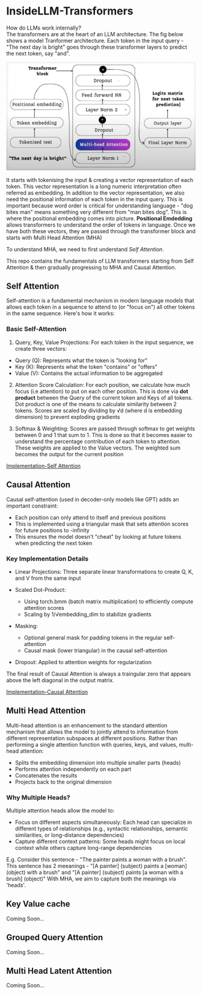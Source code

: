 # InsideLLM-Transformers
How do LLMs work internally? <br>
The transformers are at the heart of an LLM architecture. The fig below shows a model Tranformer architecture.
Each token in the input query - "The next day is bright" goes through these transformer layers to predict the next token, say "and".

![Alt Text](img/TransformerArchitecture.png)

It starts with tokenising the input & creating a vector representation of each token. This vector representation is a long numeric interpretation often referred as embedding. In addition to the vector representation, we also need the positional information of each token in the input query. This is important because word order is critical for understanding language - "dog bites man" means something very different from "man bites dog". This is where the positional embedding comes into picture. **Positional Emdedding** allows transformers to understand the order of tokens in language. Once we have both these vectors, they are passed through the transformer block and starts with Multi Head Attention (MHA)

To understand MHA, we need to first understand *Self Attention*.

This repo contains the fundamentals of LLM transformers starting from Self Attention & then gradually progressing to MHA and Causal Attention.

## Self Attention
Self-attention is a fundamental mechanism in modern language models that allows each token in a sequence to attend to (or "focus on") all other tokens in the same sequence. Here's how it works:

### Basic Self-Attention
1) Query, Key, Value Projections:
For each token in the input sequence, we create three vectors:

* Query (Q): Represents what the token is "looking for"
* Key (K): Represents what the token "contains" or "offers"
* Value (V): Contains the actual information to be aggregated <br>

2) Attention Score Calculation:
For each position, we calculate how much focus (i.e attention) to put on each other position.
This is done via **dot product** between the Query of the current token and Keys of all tokens. Dot product is one of the means to calculate similarity between 2 tokens. Scores are scaled by dividing by √d (where d is embedding dimension) to prevent exploding gradients

3) Softmax & Weighting:
Scores are passed through softmax to get weights between 0 and 1 that sum to 1. This is done so that it becomes easier to understand the percentage contribution of each token to attention. These weights are applied to the Value vectors. The weighted sum becomes the output for the current position

[Implementation-Self Attention](SelfAttention.ipynb)

## Causal Attention
Causal self-attention (used in decoder-only models like GPT) adds an important constraint:
* Each position can only attend to itself and previous positions
* This is implemented using a triangular mask that sets attention scores for future positions to -infinity
* This ensures the model doesn't "cheat" by looking at future tokens when predicting the next token

### Key Implementation Details
* Linear Projections: Three separate linear transformations to create Q, K, and V from the same input
  
* Scaled Dot-Product:
  * Using torch.bmm (batch matrix multiplication) to efficiently compute attention scores
  * Scaling by 1/√embedding_dim to stabilize gradients
    
* Masking:
    * Optional general mask for padding tokens in the regular self-attention
    * Causal mask (lower triangular) in the causal self-attention

* Dropout:
Applied to attention weights for regularization

The final result of Causal Attention is always a traingular zero that appears above the left diagonal in the output matrix.

[Implementation-Causal Attention](CausalAttention.ipynb)

## Multi Head Attention
Multi-head attention is an enhancement to the standard attention mechanism that allows the model to jointly attend to information from different representation subspaces at different positions. Rather than performing a single attention function with queries, keys, and values, multi-head attention:

* Splits the embedding dimension into multiple smaller parts (heads)
* Performs attention independently on each part
* Concatenates the results
* Projects back to the original dimension

### Why Multiple Heads?
Multiple attention heads allow the model to:
* Focus on different aspects simultaneously: Each head can specialize in different types of relationships (e.g., syntactic relationships, semantic similarities, or long-distance dependencies)
* Capture different context patterns: Some heads might focus on local context while others capture long-range dependencies

E.g. Consider this sentence - "The painter paints a woman with a brush". 
This sentence has 2 meeanings - "[A painter] (subject) paints a [woman] (object) with a brush" and "[A painter] (subject) paints [a woman with a brush] (object)"
With MHA, we aim to capture both the meanings via 'heads'.

## Key Value cache
Coming Soon...

## Grouped Query Attention
Coming Soon...

## Multi Head Latent Attention
Coming Soon...

